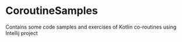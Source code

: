 # CoroutineSamples
Contains some code samples and exercises of Kotlin co-routines using Intellij project
